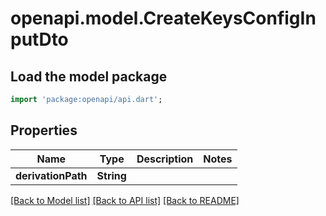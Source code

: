 # openapi.model.CreateKeysConfigInputDto

## Load the model package

```dart
import 'package:openapi/api.dart';
```

## Properties

| Name               | Type       | Description | Notes |
| ------------------ | ---------- | ----------- | ----- |
| **derivationPath** | **String** |             |

[[Back to Model list]](../README.md#documentation-for-models) [[Back to API list]](../README.md#documentation-for-api-endpoints) [[Back to README]](../README.md)
